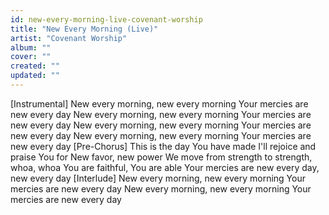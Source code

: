 ```yaml
---
id: new-every-morning-live-covenant-worship
title: "New Every Morning (Live)"
artist: "Covenant Worship"
album: ""
cover: ""
created: ""
updated: ""
---
```


[Instrumental]
New every morning, new every morning
Your mercies are new every day
New every morning, new every morning
Your mercies are new every day
New every morning, new every morning
Your mercies are new every day
New every morning, new every morning
Your mercies are new every day
[Pre-Chorus]
This is the day You have made
I'll rejoice and praise You for
New favor, new power
We move from strength to strength, whoa, whoa
You are faithful, You are able
Your mercies are new every day, new every day
[Interlude]
New every morning, new every morning
Your mercies are new every day
New every morning, new every morning
Your mercies are new every day